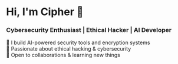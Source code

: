 # Hi, I'm Cipher 👋  
### Cybersecurity Enthusiast | Ethical Hacker | AI Developer  

🔹 I build AI-powered security tools and encryption systems  
🔹 Passionate about ethical hacking & cybersecurity  
🔹 Open to collaborations & learning new things 
